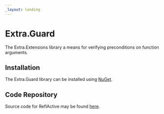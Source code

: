 ```yaml
---
_layout: landing
---
```


# Extra.Guard

The Extra.Extensions library a means for verifying preconditions on function
arguments.

## Installation

The Extra.Guard library can be installed using
[NuGet](https://www.nuget.org/packages/Extra.Guard/).

## Code Repository

Source code for ReflActive may be found
[here](https://github.com/jeffrey-w/Extra.Guard).